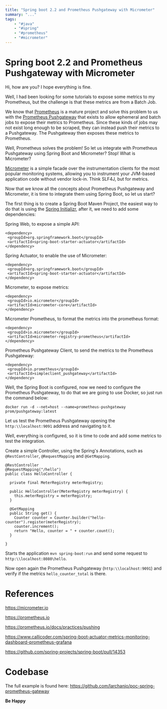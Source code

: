 ```yaml
---
title: "Spring boot 2.2 and Prometheus Pushgateway with Micrometer"
summary: "..."
tags:
    - "#java"
    - "#spring"
    - "#prometheus"
    - "#micrometer"
---
```


# Spring boot 2.2 and Prometheus Pushgateway with Micrometer

Hi, how are you? I hope everything is fine.

Well, I had been looking for some tutorials to expose some metrics to my Prometheus, but the challenge is that these metrics are from a Batch Job.

We know that [Prometheus](https://prometheus.io/) is a mature project and solve this problem to us with the [Prometheus Pushgateway](https://github.com/prometheus/pushgateway) that exists to allow ephemeral and batch jobs to expose their metrics to Prometheus. Since these kinds of jobs may not exist long enough to be scraped, they can instead push their metrics to a Pushgateway. The Pushgateway then exposes these metrics to Prometheus.

Well, Prometheus solves the problem! So let us integrate with Prometheus Pushgateway using Spring Boot and Micrometer? Stop! What is Micrometer?

[Micrometer](https://micrometer.io/) is a simple facade over the instrumentation clients for the most popular monitoring systems, allowing you to instrument your JVM-based application code without vendor lock-in. Think SLF4J, but for metrics.

Now that we know all the concepts about Prometheus Pushgateway and Micrometer, it is time to integrate them using Spring Boot, so let us start?

The first thing is to create a Spring Boot Maven Project, the easiest way to do that is using the [Spring Initializr](https://start.spring.io), after it, we need to add some dependencies:

Spring Web, to expose a simple API:

~~~
<dependency>
 <groupId>org.springframework.boot</groupId>
 <artifactId>spring-boot-starter-actuator</artifactId>
</dependency>
~~~

Spring Actuator, to enable the use of Micrometer:

~~~
<dependency>
 <groupId>org.springframework.boot</groupId>
 <artifactId>spring-boot-starter-actuator</artifactId>
</dependency>
~~~

Micrometer, to expose metrics:

~~~
<dependency>
 <groupId>io.micrometer</groupId>
 <artifactId>micrometer-core</artifactId>
</dependency>
~~~

Micrometer Prometheus, to format the metrics into the prometheus format:

~~~
<dependency>
 <groupId>io.micrometer</groupId>
 <artifactId>micrometer-registry-prometheus</artifactId>
</dependency>
~~~

Prometheus Pushgateway Client, to send the metrics to the Prometheus Pushgateway:

~~~
<dependency>
 <groupId>io.prometheus</groupId>
 <artifactId>simpleclient_pushgateway</artifactId>
</dependency>
~~~

Well, the Spring Boot is configured, now we need to configure the Prometheus Pushgateway, to do that we are going to use Docker, so just run the command below:

~~~
docker run -d --net=host --name=prometheus-pushgateway prom/pushgateway:latest
~~~ 

Let us test the Prometheus Pushgateway opening the `http:\\localhost:9091` address and navigating to it.

Well, everything is configured, so it is time to code and add some metrics to test the integration.

Create a simple Controller, using the Spring's Annotations, such as `@RestController`, `@RequestMapping` and `@GetMapping`.

~~~
@RestController
@RequestMapping("/hello")
public class HelloController {

  private final MeterRegistry meterRegistry;

  public HelloController(MeterRegistry meterRegistry) {
    this.meterRegistry = meterRegistry;
  }

  @GetMapping
  public String get() {
    Counter counter = Counter.builder("hello-counter").register(meterRegistry);
    counter.increment();
    return "Hello, counter = " + counter.count();
  }

}
~~~

Starts the application `mvn spring-boot:run` and send some request to `http:\\localhost:8080\hello`.

Now open again the Prometheus Pushgateway (`http:\\localhost:9091`) and verify if the metrics `hello_counter_total` is there.

# References

https://micrometer.io

https://prometheus.io

https://prometheus.io/docs/practices/pushing

https://www.callicoder.com/spring-boot-actuator-metrics-monitoring-dashboard-prometheus-grafana

https://github.com/spring-projects/spring-boot/pull/14353

# Codebase

The full example is found here: https://github.com/larchanjo/poc-spring-prometheus-gateway

**Be Happy**